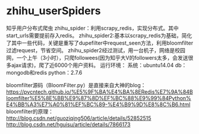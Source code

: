 # zhihu_userSpiders
知乎用户分布式爬虫
zhihu_spider：利用scrapy_redis，实现分布式。其中start_urls需要提前存入redis。
zhihu_spider2:基本以scrapy_redis为基础，简化了其中一些代码，关键是重写了dupefilter中request_seen方法，利用bloomfilter过滤request，节省空间。
zhihu_spider2经过测试，用一台机子，网络是校园网，一个上午（3小时），只爬followees(因为知乎大V的followers太多，会发送很多ajax请求)，爬了近6000个用户资料。
运行环境：
系统：ubuntu14.04
db：mongodb和redis
python：2.7.6

bloomfilter源码（BloomFilter.py）是直接来自大神的blog：https://pycntech.github.io/%E5%9F%BA%E4%BA%8ERedis%E7%9A%84Bloomfilter%E5%8E%BB%E9%87%8D%EF%BC%88%E9%99%84Python%E4%BB%A3%E7%A0%81%EF%BC%89-%E4%B9%9D%E8%8C%B6.html
bloomfilter的原理：http://blog.csdn.net/guoziqing506/article/details/52852515
http://blog.csdn.net/hguisu/article/details/7866173
